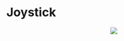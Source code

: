 # Joystick
<p align="center">
  <img src = "https://github.com/YttriLab/Joystick/blob/master/Demo/JSGithubDemo.gif"
</p>
